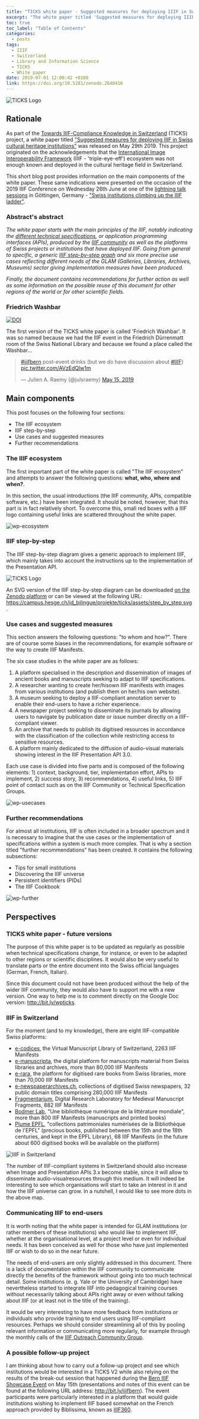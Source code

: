 ```yaml
---
title: "TICKS white paper - Suggested measures for deploying IIIF in Swiss cultural heritage institutions - Version 1.0"
excerpt: "The white paper titled 'Suggested measures for deploying IIIF in Swiss cultural heritage institutions' was published on May 29th as part of the Towards IIIF-Compliance Knowledge in Switzerland (TICKS) project. Its main parts were presented on the occasion of the 2019 IIIF Conference on Wednesday 26th June at one of the lightning talk sessions in Göttingen, Germany."
toc: true
toc_label: "Table of Contents"
categories:
  - posts
tags:
  - IIIF
  - Switzerland
  - Library and Information Science
  - TICKS
  - White paper
date: 2019-07-01 12:00:42 +0100
link: https://doi.org/10.5281/zenodo.2640416
---
```


![TICKS Logo][ticks-logo]

## Rationale

As part of the [Towards IIIF-Compliance Knowledge in Switzerland](https://campus.hesge.ch/id_bilingue/projekte/ticks/index_fr.asp) (TICKS) project, a white paper titled ["Suggested measures for deploying IIIF in Swiss cultural heritage institutions"](https://doi.org/10.5281/zenodo.2640415) was released on May 29th 2019. This project originated on the acknowledgements that the [International Image Interoperability Framework](https://iiif.io/) (IIIF - 'triple-eye-eff') ecosystem was not enough known and deployed in the cultural heritage field in Switzerland.

This short blog post provides information on the main components of the white paper. These same indications were presented on the occasion of the 2019 IIIF Conference on Wednesday 26th June at one of the [lightning talk sessions](https://iiif.io/event/2019/goettingen/wednesday/) in Göttingen, Germany - ["Swiss institutions climbing up the IIIF ladder"](https://doi.org/10.5281/zenodo.3238160). 

### Abstract's abstract

_The white paper starts with the main principles of the IIIF, notably indicating the [different technical specifications](https://iiif.io/api/), or application programming interfaces (APIs), produced by the [IIIF community](https://iiif.io/community/) as well as the platforms of Swiss projects or institutions that have deployed IIIF. Going from general to specific, a generic [IIIF step-by-step graph](https://campus.hesge.ch/id_bilingue/projekte/ticks/assets/step_by_step.svg) and six more precise use cases reflecting different needs of the GLAM (Galleries, Libraries, Archives, Museums) sector giving implementation measures have been produced._ 

_Finally, the document contains recommendations for further action as well as some information on the possible reuse of this document for other regions of the world or for other scientific fields._

### Friedrich Washbar

[![DOI](https://zenodo.org/badge/DOI/10.5281/zenodo.2640416.svg)](https://doi.org/10.5281/zenodo.2640416)

The first version of the TICKS white paper is called 'Friedrich Washbar'. It was so named because we had the IIIF event in the Friedrich Dürrenmatt room of the Swiss National Library and because we found a place called the Washbar...

<blockquote class="twitter-tweet"><p lang="en" dir="ltr"><a href="https://twitter.com/hashtag/iiifbern?src=hash&amp;ref_src=twsrc%5Etfw">#iiifbern</a> post-event drinks (but we do have discussion about <a href="https://twitter.com/hashtag/IIIF?src=hash&amp;ref_src=twsrc%5Etfw">#IIIF</a>) <a href="https://t.co/AVzEdQlw1m">pic.twitter.com/AVzEdQlw1m</a></p>&mdash; Julien A. Raemy (@julsraemy) <a href="https://twitter.com/julsraemy/status/1128690845228703744?ref_src=twsrc%5Etfw">May 15, 2019</a></blockquote> <script async src="https://platform.twitter.com/widgets.js" charset="utf-8"></script> 

## Main components 

This post focuses on the following four sections: 

- The IIIF ecosystem
- IIIF step-by-step
- Use cases and suggested measures
- Further recommendations 

### The IIIF ecosystem

The first important part of the white paper is called "The IIIF ecosystem" and attempts to answer the following questions:  **what, who, where and when?**. 

In this section, the usual introductions (the IIIF community, APIs, compatible software, etc.) have been integrated. It should be noted, however, that this part is in fact relatively short. To overcome this, small red boxes with a IIIF logo containing useful links are scattered throughout the white paper.

![wp-ecosystem][wp-ecosystem]

### IIIF step-by-step

The IIIF step-by-step diagram gives a generic approach to implement IIIF, which mainly takes into account the instructions up to the implementation of the Presentation API.

![TICKS Logo][ticks-steps]

An SVG version of the IIIF step-by-step diagram can be downloaded [on the Zenodo platform](https://zenodo.org/record/2640416/files/RAEMY_SCHNEIDER_TICKS_IIIF%20Step-by-Step_v1_1_logos.svg?download=1) or can be viewed at the following URL: <https://campus.hesge.ch/id_bilingue/projekte/ticks/assets/step_by_step.svg>. 

### Use cases and suggested measures

This section answers the following questions: "to whom and how?". There are of course some biases in the recommendations, for example software or the way to create IIIF Manifests.

The six case studies in the white paper are as follows:

1. A  platform  specialised  in  the  description and dissemination of  images of  ancient  books  and manuscripts seeking to adapt to IIIF specifications.
2. A  researcher  wanting  to  create her/hisown  IIIF  manifests   with  images   from  various institutions (and publish them on her/his own website).
3. A museum seeking to deploy a IIIF-compliant annotation server to enable their end-users to have a richer experience.
4. A  newspaper  project  seeking  to  disseminate  its  journals  by  allowing  users  to  navigate  by publication date or issue number directly on a IIIF-compliant viewer.
5. An archive that needs to publish its digitised resources in accordance with the classification of the collection while restricting access to sensitive resources.
6. A platform mainly dedicated to the diffusion of audio-visual materials showing interest in the IIIF Presentation API 3.0.

Each use case is divided into five parts and is composed of the following elements: 1) context, background, tier, implementation effort, APIs to implement, 2) success story, 3) recommendations, 4) useful links, 5) IIIF point of contact such as on the IIIF Community or Technical Specification Groups.

![wp-usecases][wp-usecases]

### Further recommendations

For almost all institutions, IIIF is often included in a broader spectrum and it is necessary to imagine that the use cases or the implementation of specifications within a system is much more complex. That is why a section titled "further recommendations" has been created. It contains the following subsections:  

* Tips for small institutions
* Discovering the IIIF universe
* Persistent identifiers (PIDs)
* The IIIF Cookbook

![wp-further][wp-further]

## Perspectives
### TICKS white paper - future versions

The purpose of this white paper is to be updated as regularly as possible when technical specifications change, for instance, or even to be adapted to other regions or scientific disciplines. It would also be very useful to translate parts or the entire document into the Swiss official languages (German, French, Italian).

Since this document could not have been produced without the help of the wider IIIF community, they would also have to support me with a new version. One way to help me is to comment directly on the Google Doc version: <http://bit.ly/wpticks>. 

### IIIF in Switzerland

For the moment (and to my knowledge), there are eight IIIF-compatible Swiss platforms: 

* [e-codices](https://e-codices.ch/), the Virtual Manuscript Library of Switzerland, 2263 IIIF Manifests
* [e-manuscripta](https://www.e-manuscripta.ch/), the digital platform for manuscripts material from Swiss libraries and archives, more than 80,000 IIIF Manifests
* [e-rara](https://www.e-rara.ch/), the platform for digitised rare books from Swiss libraries, more than 70,000 IIIF Manifests
* [e-newspaperarchives.ch](https://www.e-newspaperarchives.ch/), collections of digitised Swiss newspapers, 32 public domain titles comprising 280,000 IIIF Manifests
* [Fragmentarium](https://fragmentarium.ms/), Digital Research Laboratory for Medieval Manuscript Fragments, 882 IIIF Manifests
* [Bodmer Lab](https://bodmerlab.unige.ch/), "Une bibliothèque numérique de la littérature mondiale", more than 800 IIIF Manifests (manuscripts and printed books)
* [Plume EPFL](https://plume.epfl.ch/), "collections patrimoniales numérisées de la Bibliothèque de l'EPFL" (precious books, published between the 15th and the 18th centuries, and kept in the EPFL Library), 68 IIIF Manifests (in the future about 600 digitised books will be available on the platform)

![IIIF in Switzerland][map-switzerland]

The number of IIIF-compliant systems in Switzerland should also increase when Image and Presentation APIs 3.x become stable, since it will allow to disseminate audio-visualresources through this medium. It will indeed be interesting to see which organisations will start to take an interest in it and how the IIIF universe can grow. In a nutshell, I would like to see more dots in the above map.

### Communicating IIIF to end-users

It is worth noting that the white paper is intended for GLAM institutions (or rather members of these institutions) who would like to implement IIIF, whether at the organisational level, at a project level or even for individual needs. It has been conceived as well for those who have just implemented IIIF or wish to do so in the near future.

The needs of end-users are only slightly addressed in this document. There is a lack of documentation within the IIIF community to communicate directly the benefits of the framework without going into too much technical detail. Some institutions (e. g. Yale or the University of Cambridge) have nevertheless started to integrate IIIF into pedagogical training courses without necessarily talking about APIs right away or even without talking about IIIF (or at least not in the title of the training).  

It would be very interesting to have more feedback from institutions or individuals who provide training to end users using IIIF-compliant resources. Perhaps we should consider streamlining all of this by pooling relevant information or communicating more regularly, for example through the monthly calls of the [IIIF Outreach Community Group](https://iiif.io/community/groups/outreach/).

### A possible follow-up project

I am thinking about how to carry out a follow-up project and see which institutions would be interested in a TICKS V2 while also relying on the results of the break-out session that happened during the [Bern IIIF Showcase Event](https://campus.hesge.ch/id_bilingue/projekte/ticks/bern-iiif-showcase-event_fr.html) on May 15th (presentations and notes of this event can be found at the following URL address: <http://bit.ly/iiifbern>). The event participants were particularly interested in a platform that would guide institutions wishing to implement IIIF based somewhat on the French approach provided by Biblissima, known as [IIIF360](https://projet.biblissima.fr/en/resources/iiif-360).  

[ticks-logo]: ../assets/images/ticks.png
[ticks-steps]: ../assets/images/iiif-step-by-step.jpg
[map-switzerland]: ../assets/images/iiif-map-switzerland.png 
[wp-ecosystem]: ../assets/images/wp-ecosystem.png
[wp-usecases]: ../assets/images/wp-usecases.png
[wp-further]: ../assets/images/wp-further.png